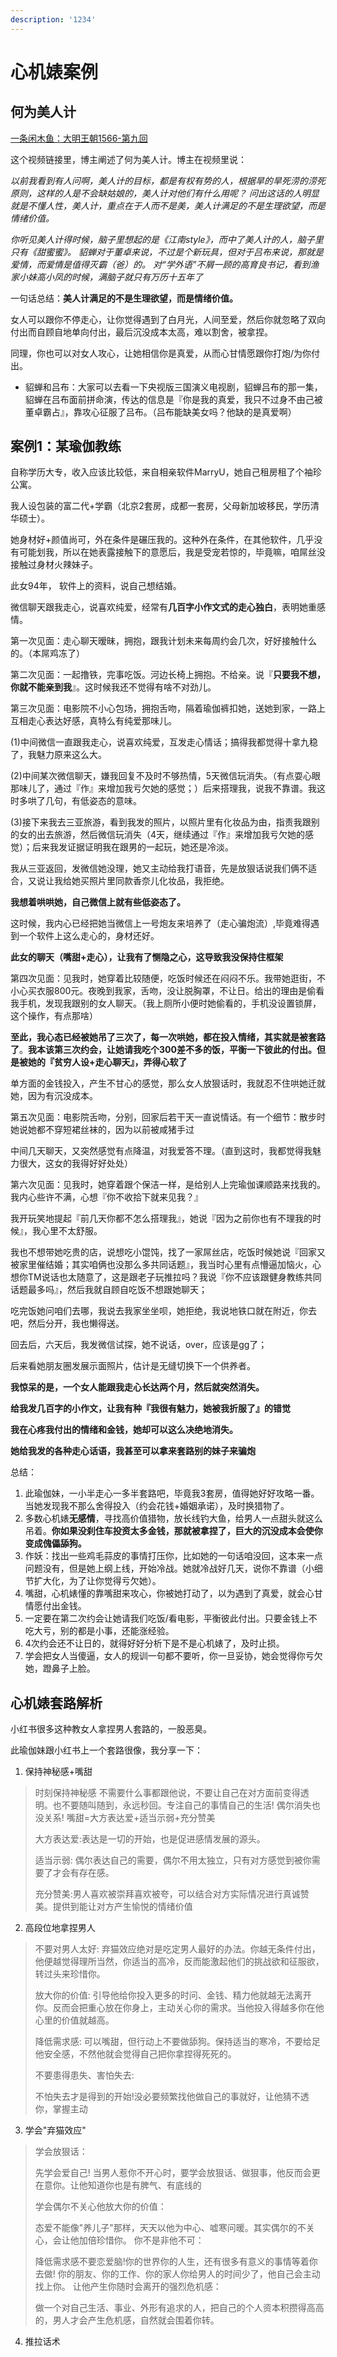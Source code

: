 ```yaml
---
description: '1234'
---
```


# 心机婊案例

## 何为美人计

[一条闲木鱼：大明王朝1566-第九回](https://www.bilibili.com/video/BV15N411M7dk/?spm_id_from=333.1007.tianma.1-1-1.click&vd_source=ba253159a0c9647f87d5757131bbd58b)

这个视频链接里，博主阐述了何为美人计。博主在视频里说：

*以前我看到有人问啊，美人计的目标，都是有权有势的人，根据旱的旱死涝的涝死原则，这样的人是不会缺姑娘的，美人计对他们有什么用呢？*
*问出这话的人明显就是不懂人性，美人计，重点在于人而不是美，美人计满足的不是生理欲望，而是情绪价值。*

*你听见美人计得时候，脑子里想起的是《江南style》，而中了美人计的人，脑子里只有《甜蜜蜜》。*
*貂蝉对于董卓来说，不过是个新玩具，但对于吕布来说，那就是爱情，而爱情是值得灭霸（爸）的。*
*对“学外语”不屑一顾的高育良书记，看到渔家小妹高小凤的时候，满脑子就只有万历十五年了*



一句话总结：**美人计满足的不是生理欲望，而是情绪价值。**

女人可以跟你不停走心，让你觉得遇到了白月光，人间至爱，然后你就忽略了双向付出而自顾自地单向付出，最后沉没成本太高，难以割舍，被拿捏。

同理，你也可以对女人攻心，让她相信你是真爱，从而心甘情愿跟你打炮/为你付出。

- 貂蝉和吕布：大家可以去看一下央视版三国演义电视剧，貂蝉吕布的那一集，貂蝉在吕布面前拼命演，传达的信息是『你是我的真爱，我只不过身不由己被董卓霸占』，靠攻心征服了吕布。（吕布能缺美女吗？他缺的是真爱啊）



## 案例1：某瑜伽教练

自称学历大专，收入应该比较低，来自相亲软件MarryU，她自己租房租了个袖珍公寓。

我人设包装的富二代+学霸（北京2套房，成都一套房，父母新加坡移民，学历清华硕士）。

她身材好+颜值尚可，外在条件是碾压我的。这种外在条件，在其他软件，几乎没有可能划我，所以在她表露接触下的意愿后，我是受宠若惊的，毕竟嘛，咱屌丝没接触过身材火辣妹子。

此女94年， 软件上的资料，说自己想结婚。

微信聊天跟我走心，说喜欢纯爱，经常有**几百字小作文式的走心独白**，表明她重感情。

第一次见面：走心聊天暧昧，拥抱，跟我计划未来每周约会几次，好好接触什么的。（本屌鸡冻了）

第二次见面：一起撸铁，完事吃饭。河边长椅上拥抱。不给亲。说『**只要我不想，你就不能亲到我**』。这时候我还不觉得有啥不对劲儿。

第三次见面：电影院不小心包场，拥抱舌吻，隔着瑜伽裤扣她，送她到家，一路上互相走心表达好感，真特么有纯爱那味儿。

(1)中间微信一直跟我走心，说喜欢纯爱，互发走心情话；搞得我都觉得十拿九稳了，我魅力原来这么大。

(2)中间某次微信聊天，嫌我回复不及时不够热情，5天微信玩消失。（有点耍心眼那味儿了，通过『作』来增加我亏欠她的感觉；）后来搭理我，说我不靠谱。我这时多哄了几句，有低姿态的意味。

(3)接下来我去三亚旅游，看到我发的照片，以照片里有化妆品为由，指责我跟别的女的出去旅游，然后微信玩消失（4天，继续通过『作』来增加我亏欠她的感觉）；后来我发证据证明我在跟男的一起玩，她还是冷淡。

我从三亚返回，发微信她没理，她又主动给我打语音，先是放狠话说我们俩不适合，又说让我给她买照片里同款香奈儿化妆品，我拒绝。

**我想着哄哄她，自己微信上就有些低姿态了。**

这时候，我内心已经把她当微信上一号炮友来培养了（走心骗炮流）,毕竟难得遇到一个软件上这么走心的，身材还好。

**此女的聊天（嘴甜+走心），让我有了恻隐之心，这导致我没保持住框架**

第四次见面：见我时，她穿着比较随便，吃饭时候还在闷闷不乐。我带她逛街，不小心买衣服800元。夜晚到我家，舌吻，没让脱胸罩，不让日。给出的理由是偷看我手机，发现我跟别的女人聊天。（我上厕所小便时她偷看的，手机没设置锁屏，这个操作，有点那啥）

**至此，我心态已经被她吊了三次了，每一次哄她，都在投入情绪，其实就是被套路了**。**我本该第三次约会，让她请我吃个300差不多的饭，平衡一下彼此的付出。但是被她的『贫穷人设+走心聊天』，弄得心软了**

单方面的金钱投入，产生不甘心的感觉，那么女人放狠话时，我就忍不住哄她迁就她，因为有沉没成本。

第五次见面：电影院舌吻，分别，回家后若干天一直说情话。有一个细节：散步时她说她都不穿短裙丝袜的，因为以前被咸猪手过

中间几天聊天，又突然感觉有点降温，对我爱答不理。（直到这时，我都觉得我魅力很大，这女的我得好好处处）

第六次见面：见我时，她穿着跟个保洁一样，是给别人上完瑜伽课顺路来找我的。我内心些许不满，心想『你不收拾下就来见我？』

我开玩笑地提起『前几天你都不怎么搭理我』，她说『因为之前你也有不理我的时候』，我心里不太舒服。

我也不想带她吃贵的店，说想吃小馄饨，找了一家屌丝店，吃饭时候她说『回家又被家里催结婚；其实咱俩也没那么多共同话题』，我当时心里有点懵逼加恼火，心想你TM说话也太随意了，这是跟老子玩推拉吗？我说『你不应该跟健身教练共同话题最多吗』，然后我就自顾自吃饭不想跟她聊天；

吃完饭她问咱们去哪，我说去我家坐坐呗，她拒绝，我说地铁口就在附近，你去吧，然后分开，我也懒得送。

回去后，六天后，我发微信试探，她不说话，over，应该是gg了；

后来看她朋友圈发展示面照片，估计是无缝切换下一个供养者。

**我惊呆的是，一个女人能跟我走心长达两个月，然后就突然消失。**

**给我发几百字的小作文，让我有种『我很有魅力，她被我折服了』的错觉**

**我在心疼我付出的情绪和金钱，她却可以这么决绝地消失。**

**她给我发的各种走心话语，我甚至可以拿来套路别的妹子来骗炮**

总结：

1. 此瑜伽妹，一小半走心一多半套路吧，毕竟我3套房，值得她好好攻略一番。当她发现我不那么舍得投入（约会花钱+婚姻承诺），及时换猎物了。
2. 多数心机婊**无感情**，寻找高价值猎物，放长线钓大鱼，给男人一点甜头就这么吊着。**你如果没刹住车投资太多金钱，那就被拿捏了，巨大的沉没成本会使你变成傀儡舔狗。**
3. 作妖：找出一些鸡毛蒜皮的事情打压你，比如她的一句话咱没回，这本来一点问题没有，但是她上纲上线，开始冷战。她就冷战好几天，说你不靠谱（小细节扩大化，为了让你觉得亏欠她）。
4. 嘴甜，心机婊懂的靠嘴甜来攻心，你被她打动了，以为遇到了真爱，就会心甘情愿付出金钱。
5. 一定要在第二次约会让她请我们吃饭/看电影，平衡彼此付出。只要金钱上不吃大亏，别的都是小事，还能涨经验。
6. 4次约会还不让日的，就得好好分析下是不是心机婊了，及时止损。
7. 学会把女人当傻逼，女人的规训一句都不要听，你一旦妥协，她会觉得你亏欠她，蹬鼻子上脸。

## 心机婊套路解析

小红书很多这种教女人拿捏男人套路的，一股恶臭。

此瑜伽妹跟小红书上一个套路很像，我分享一下：

1. 保持神秘感+嘴甜

> 时刻保持神秘感 不需要什么事都跟他说，不要让自己在对方面前变得透明。也不要随叫随到，永远秒回。专注自己的事情自己的生活! 偶尔消失也没关系! 嘴甜=大方表达爱+适当示弱+充分赞美
>
> 大方表达爱:表达是一切的开始，也是促进感情发展的源头。
>
> 适当示弱: 偶尔表达自己的需要，偶尔不用太独立，只有对方感觉到被你需要了才会有存在感。
>
> 充分赞美:男人喜欢被崇拜喜欢被夸，可以结合对方实际情况进行真诚赞美。提供到能让对方产生愉悦的情绪价值

2. 高段位地拿捏男人

> 不要对男人太好: 弃猫效应绝对是吃定男人最好的办法。你越无条件付出，他便越觉得理所当然，你适当的高冷，反而能激起他们的挑战欲和征服欲，转过头来珍惜你。
>
> 放大你的价值: 引导他给你投入更多的时问、金钱、精力他就越无法离开你。反而会把重心放在你身上，主动关心你的需求。当他投入得越多你在他心里的价值就越高。
>
> 降低需求感: 可以嘴甜，但行动上不要做舔狗。保持适当的寒冷，不要给足他安全感，不然他就会觉得自己把你拿捏得死死的。
>
> 不要患得患失、害怕失去:
>
> 不怕失去才是得到的开始!没必要频繁找他做自己的事就好，让他猜不透你，掌握主动

3. 学会"弃猫效应"

> 学会放狠话：
>
> 先学会爱自己! 当男人惹你不开心时，要学会放狠话、做狠事，他反而会更在意你。让他知道你也是有脾气、有底线的
>
> 学会偶尔不关心他放大你的价值：
>
> 态爱不能像"养儿子"那样，天天以他为中心、嘘寒问暖。其实偶尔的不关心，会让他加倍珍惜你。 你不是非他不可：
>
> 降低需求感不要恋爱脑!你的世界你的人生，还有很多有意义的事情等着你去做! 你的朋友、你的工作、你的家人你给男人的时间少了，他自己会主动找上你。 让他产生你随时会离开的强烈危机感：
>
> 做一个对自己生活、事业、外形有追求的人，把自己的个人资本积攒得高高的，男人才会产生危机感，自然就会围着你转。

4. 推拉话术

